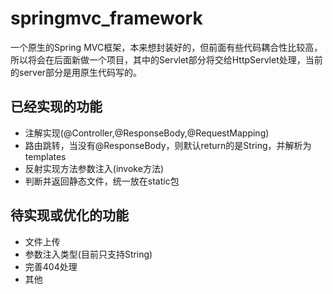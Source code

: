 # springmvc_framework
一个原生的Spring MVC框架，本来想封装好的，但前面有些代码耦合性比较高，所以将会在后面新做一个项目，其中的Servlet部分将交给HttpServlet处理，当前的server部分是用原生代码写的。


## 已经实现的功能
* 注解实现(@Controller,@ResponseBody,@RequestMapping)
* 路由跳转，当没有@ResponseBody，则默认return的是String，并解析为templates
* 反射实现方法参数注入(invoke方法)
* 判断并返回静态文件，统一放在static包

## 待实现或优化的功能
* 文件上传
* 参数注入类型(目前只支持String)
* 完善404处理
* 其他

